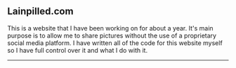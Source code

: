 ## Lainpilled.com

This is a website that I have been working on for about a year.
It's main purpose is to allow me to share pictures without the use of a proprietary social media platform.
I have written all of the code for this website myself so I have full control over it and what I do with it.

----

